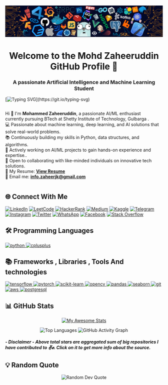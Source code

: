 ![logo](https://github.com/mdzaheerjk/mdzaheerjk/blob/main/5e73f1c3-6eb3-4b94-b7bd-0b81a3f1dbca.png?raw=true)

<h1 align="center">Welcome to the Mohd Zaheeruddin GitHub Profile 👋</h1>
<h3 align="center">A passionate Artificial Intelligence and Machine Learning Student</h3>

[![Typing SVG](https://readme-typing-svg.demolab.com?font=Fira+Code&duration=3000&pause=1000&color=C792E9&random=true&width=900&lines=%F0%9F%91%A8%E2%80%8D%F0%9F%92%BB+Hi+there!+%F0%9F%91%8B+I'm+Mohammed+Zaheeruddin!;Passionate+AI%2FML+enthusiast+%7C+BTech+Student.;Building+strong+programming+fundamentals!+;%F0%9F%9A%80+Eager+to+contribute+to+innovative+tech+solutions!)](https://git.io/typing-svg)

<div style="display: flex; flex-direction: column;">
  <div style="flex: 1; margin-right: 10px;">
    <ul style="list-style-type: none; padding: 0;">
      <li>Hi 👋 I'm <b>Mohammed Zaheeruddin</b>, a passionate AI/ML enthusiast currently pursuing BTech at Shetty Institute of Technology, Gulbarga .</li>
      <li>💻 Passionate about machine learning, deep learning, and AI solutions that solve real-world problems.</li>
      <li> 📚 Continuously building my skills in Python, data structures, and algorithms. </li>
      <li>🎯 Actively working on AI/ML projects to gain hands-on experience and expertise..</li>
        <li>🤝 Open to collaborating with like-minded individuals on innovative tech solutions.</li>
      <li> 📄 My Resume: <a href="https://drive.google.com/file/d/1BRFUtJcT4DIlglCIl9-tNWP7xesfsd3y/view?usp=drivesdk"><b>View Resume</b></a></li>
      <li> 📧 Email me: <b><a href="mailto:info.zaheerjk@gmail.com">info.zaheerjk@gmail.com</a></b> </li>
    </ul>
  </div>
</div>



## 🌐 Connect With Me

[![LinkedIn](https://img.shields.io/badge/LinkedIn-0077B5.svg?&style=for-the-badge&logo=linkedin&logoColor=white)](https://linkedin.com/in/zaheerjk/)
[![LeetCode](https://img.shields.io/badge/LeetCode-FFA116.svg?&style=for-the-badge&logo=leetcode&logoColor=white)](https://leetcode.com/wdfrt8wrks)
[![HackerRank](https://img.shields.io/badge/HackerRank-2EC866.svg?&style=for-the-badge&logo=HackerRank&logoColor=white)](https://www.hackerrank.com/info_zaheerjk)
[![Medium](https://img.shields.io/badge/Medium-000000.svg?&style=for-the-badge&logo=medium&logoColor=white)](https://medium.com/@info.zaheerjk)
[![Kaggle](https://img.shields.io/badge/Kaggle-20BEFF.svg?&style=for-the-badge&logo=Kaggle&logoColor=white)](https://www.kaggle.com/zaheerjk)
[![Telegram](https://img.shields.io/badge/Telegram-2CA5E0.svg?&style=for-the-badge&logo=telegram&logoColor=white)](https://t.me/zaheerjk)
[![Instagram](https://img.shields.io/badge/Instagram-E4405F.svg?&style=for-the-badge&logo=instagram&logoColor=white)](https://instagram.com/md_zaheer_jk)
[![Twitter](https://img.shields.io/badge/Twitter-1DA1F2.svg?&style=for-the-badge&logo=twitter&logoColor=white)](https://twitter.com/md_zaheer_jk)
[![WhatsApp](https://img.shields.io/badge/WhatsApp-25D366.svg?&style=for-the-badge&logo=whatsapp&logoColor=white)](https://wa.me/918762194761)
[![Facebook](https://img.shields.io/badge/Facebook-1877F2.svg?&style=for-the-badge&logo=facebook&logoColor=white)](https://www.facebook.com/profile.php?id=61566826091099&mibextid=ZbWKwL)
[![Stack Overflow](https://img.shields.io/badge/Stack%20Overflow-FE7A16.svg?&style=for-the-badge&logo=stack-overflow&logoColor=white)](https://stackoverflow.com/users/28573007/zaheer-jk)

## 🛠️ Programming Languages

<p align="left"> 
    <a href="https://www.python.org" target="_blank" rel="noreferrer"> 
        <img src="https://img.shields.io/badge/Python-3776AB?style=for-the-badge&logo=python&logoColor=white" alt="python"/> 
    </a> 
    <a href="https://isocpp.org/" target="_blank" rel="noreferrer"> 
        <img src="https://img.shields.io/badge/C++-00599C?style=for-the-badge&logo=cplusplus&logoColor=white" alt="cplusplus"/> 
    </a> 
</p>

## 📚 Frameworks , Libraries , Tools And technologies

<p align="left"> 
    <a href="https://www.tensorflow.org" target="_blank" rel="noreferrer"> 
        <img src="https://img.shields.io/badge/TensorFlow-FF6F00?style=for-the-badge&logo=tensorflow&logoColor=white" alt="tensorflow"/> 
    </a> 
    <a href="https://pytorch.org/" target="_blank" rel="noreferrer"> 
        <img src="https://img.shields.io/badge/PyTorch-EE4C2C?style=for-the-badge&logo=pytorch&logoColor=white" alt="pytorch"/> 
    </a> 
    <a href="https://scikit-learn.org/" target="_blank" rel="noreferrer"> 
        <img src="https://img.shields.io/badge/scikit_learn-F7931E?style=for-the-badge&logo=scikit-learn&logoColor=white" alt="scikit-learn"/> 
    </a> 
    <a href="https://opencv.org/" target="_blank" rel="noreferrer"> 
        <img src="https://img.shields.io/badge/OpenCV-5C3EE8?style=for-the-badge&logo=opencv&logoColor=white" alt="opencv"/> 
    </a> 
    <a href="https://pandas.pydata.org/" target="_blank" rel="noreferrer"> 
        <img src="https://img.shields.io/badge/Pandas-150458?style=for-the-badge&logo=pandas&logoColor=white" alt="pandas"/> 
    </a> 
    <a href="https://seaborn.pydata.org/" target="_blank" rel="noreferrer"> 
        <img src="https://img.shields.io/badge/Seaborn-000000?style=for-the-badge&logo=seaborn&logoColor=white" alt="seaborn"/> 
    </a> 
    <a href="https://git-scm.com/" target="_blank" rel="noreferrer"> 
        <img src="https://img.shields.io/badge/Git-F05032?style=for-the-badge&logo=git&logoColor=white" alt="git"/> 
    </a> 
    <a href="https://aws.amazon.com" target="_blank" rel="noreferrer"> 
        <img src="https://img.shields.io/badge/AWS-232F3E?style=for-the-badge&logo=amazon-aws&logoColor=white" alt="aws"/> 
    </a> 
   </a> 
    <a href="https://www.postgresql.org/" target="_blank" rel="noreferrer"> 
        <img src="https://img.shields.io/badge/PostgreSQL-4169E1?style=for-the-badge&logo=postgresql&logoColor=white" alt="postgresql"/> 
    </a> 
</p>


## 📊 GitHub Stats 
<div align="center">
  
[![My Awesome Stats](https://awesome-github-stats.azurewebsites.net/user-stats/mdzaheerjk?cardType=github&theme=material-palenight&preferLogin=false)](https://git.io/awesome-stats-card) 

<img src="https://github-readme-stats.vercel.app/api/top-langs/?username=mdzaheerjk&theme=tokyonight&hide_border=false&include_all_commits=true&count_private=true&layout=compact" alt="Top Languages"/>

<img width="830" src="https://github-readme-activity-graph.vercel.app/graph?username=mdzaheerjk&bg_color=21232a" alt="GitHub Activity Graph" />



</div>

##### - Disclaimer - Above total stars are aggregated sum of big repositories I have contributed to ✌️✊. Click on it to get more info about the source.

## 💡 Random Quote

<p align="center">
    <img src="https://quotes-github-readme.vercel.app/api?type=horizontal&theme=radical" alt="Random Dev Quote" />
</p>
